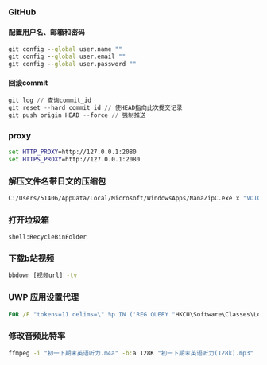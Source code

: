 ### GitHub

#### 配置用户名、邮箱和密码

```cmd
git config --global user.name ""
git config --global user.email ""
git config --global user.password ""
```

#### 回滚commit

```python
git log // 查询commit_id
git reset --hard commit_id // 使HEAD指向此次提交记录
git push origin HEAD --force // 强制推送
```



### proxy

```cmd
set HTTP_PROXY=http://127.0.0.1:2080
set HTTPS_PROXY=http://127.0.0.1:2080
```

### 解压文件名带日文的压缩包

```cmd
C:/Users/51406/AppData/Local/Microsoft/WindowsApps/NanaZipC.exe x "VOICEROIDEx_mod.zip" -mcp=932
```

### 打开垃圾箱

```win+r
shell:RecycleBinFolder
```

### 下载b站视频

```cmd
bbdown [视频url] -tv
```

### UWP 应用设置代理

```cmd
FOR /F "tokens=11 delims=\" %p IN ('REG QUERY "HKCU\Software\Classes\Local Settings\Software\Microsoft\Windows\CurrentVersion\AppContainer\Mappings"') DO CheckNetIsolation.exe LoopbackExempt -a -p=%p
```

### 修改音频比特率

```cmd
ffmpeg -i "初一下期末英语听力.m4a" -b:a 128K "初一下期末英语听力(128k).mp3"
```

